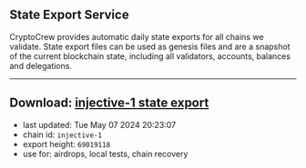 ## State Export Service
CryptoCrew provides automatic daily state exports for all chains we validate. State export files can be used as genesis files and are a snapshot of the current blockchain state, including all validators, accounts, balances and delegations.

---
**Download: [injective-1 state export](https://dl-eu2.ccvalidators.com/SERVICE/injective/injective-1_export_69019118.json)**
---

- last updated: Tue May 07 2024 20:23:07
- chain id: `injective-1`
- export height: `69019118`
- use for: airdrops, local tests, chain recovery
